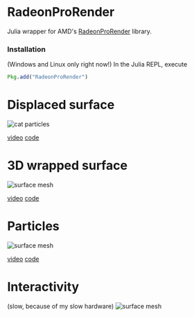 # RadeonProRender

Julia wrapper for AMD's [RadeonProRender](https://radeon-pro.github.io/RadeonProRenderDocs/en/index.html) library.

### Installation
(Windows and Linux only right now!)
In the Julia REPL, execute

```Julia
Pkg.add("RadeonProRender")
```

# Displaced surface

![cat particles](https://github.com/JuliaGraphics/RadeonProRender.jl/blob/master/docs/surface.png?raw=true)

[video](https://vimeo.com/154175783)
[code](https://github.com/JuliaGraphics/RadeonProRender.jl/blob/master/examples/simple_displace.jl)


# 3D wrapped surface
![surface mesh](https://github.com/JuliaGraphics/RadeonProRender.jl/blob/master/docs/surfmesh.png?raw=true)

[video](https://vimeo.com/154174476)
[code](https://github.com/JuliaGraphics/RadeonProRender.jl/blob/master/examples/surfacemesh.jl)


# Particles
![surface mesh](https://github.com/JuliaGraphics/RadeonProRender.jl/blob/master/docs/carticles.png?raw=true)

[video](https://vimeo.com/154174460)
[code](https://github.com/JuliaGraphics/RadeonProRender.jl/blob/master/examples/instancing.jl)

# Interactivity
(slow, because of my slow hardware)
![surface mesh](https://github.com/JuliaGraphics/RadeonProRender.jl/blob/master/docs/interactive.gif?raw=true)

